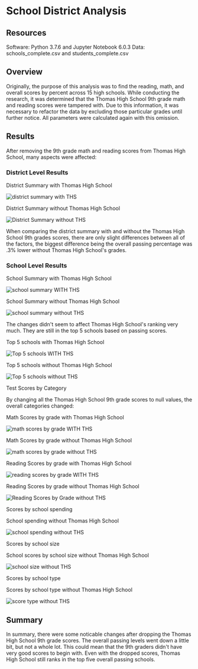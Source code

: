 # School District Analysis

## Resources

Software: Python 3.7.6 and Jupyter Notebook 6.0.3
Data: schools_complete.csv and students_complete.csv

## Overview

Originally, the purpose of this analysis was to find the reading, math, and overall scores by percent across
15 high schools. While conducting the research, it was determined that the Thomas High School 9th grade math 
and reading scores were tampered with. Due to this information, it was necessary to refactor the data by 
excluding those particular grades until further notice. All parameters were calculated again with this omission.

## Results

After removing the 9th grade math and reading scores from Thomas High School, many aspects were affected:

### District Level Results

District Summary with Thomas High School

![district summary with THS](https://user-images.githubusercontent.com/99292945/166406739-ff5d38c5-9752-41b7-9960-7c41b5f9eaca.png)

District Summary without Thomas High School

![District Summary without THS](https://user-images.githubusercontent.com/99292945/166406740-271d7579-3a8e-4561-978e-cad48fef0110.png)

When comparing the district summary with and without the Thomas High School 9th grades
scores, there are only slight differences between all of the factors, the biggest difference
being the overall passing percentage was .3% lower without Thomas High School's grades.

### School Level Results

School Summary with Thomas High School

![school summary WITH THS](https://user-images.githubusercontent.com/99292945/166406748-5e18685c-228a-4ce6-8681-3fd2db6c8eb8.png)

School Summary without Thomas High School

![school summary without THS](https://user-images.githubusercontent.com/99292945/166406749-e14bbdea-34ff-440f-b70b-7a3853434b88.png)

The changes didn't seem to affect Thomas High School's ranking very much. They are
still in the top 5 schools based on passing scores.

Top 5 schools with Thomas High School

![Top 5 schools WITH THS](https://user-images.githubusercontent.com/99292945/166406753-dbbd0982-61ab-4915-9a74-75fcd049178b.png)

Top 5 schools without Thomas High School

![Top 5 schools without THS](https://user-images.githubusercontent.com/99292945/166406754-77582f50-e729-4d8e-8bdd-2d4a25f14997.png)

Test Scores by Category

By changing all the Thomas High School 9th grade scores to null values, the overall
categories changed:

Math Scores by grade with Thomas High School

![math scores by grade WITH THS](https://user-images.githubusercontent.com/99292945/166406741-2ba43f63-3ec6-4177-b509-5e3d20c429f4.png)

Math Scores by grade without Thomas High School

![math scores by grade without THS](https://user-images.githubusercontent.com/99292945/166406742-0cc3d01f-9c13-42b2-8430-d5351086705f.png)

Reading Scores by grade with Thomas High School

![reading scores by grade WITH THS](https://user-images.githubusercontent.com/99292945/166406743-56ef618b-2860-4916-8e80-31505c7a9a80.png)

Reading Scores by grade without Thomas High School

![Reading Scores by Grade without THS](https://user-images.githubusercontent.com/99292945/166406744-0481349c-80b8-4b45-bad9-13602d513678.png)

Scores by school spending

School spending without Thomas High School

![school spending without THS](https://user-images.githubusercontent.com/99292945/166406747-84fee462-a688-4090-821e-6cb571d32ad3.png)

Scores by school size

School scores by school size without Thomas High School

![school size without THS](https://user-images.githubusercontent.com/99292945/166406746-95620166-083a-4d6b-807a-d3eed1e4dd5e.png)

Scores by school type

Scores by school type without Thomas High School

![score type without THS](https://user-images.githubusercontent.com/99292945/166406751-cdd2de11-1052-4577-afab-f510d91b30f3.png)

## Summary

In summary, there were some noticable changes after dropping the Thomas High School 9th grade scores. The overall 
passing levels went down a little bit, but not a whole lot. This could mean that the 9th graders didn't
have very good scores to begin with. Even with the dropped scores, Thomas High School still ranks in the top five
overall passing schools.


